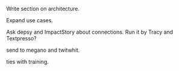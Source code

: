 Write section on architecture.

Expand use cases.

Ask depsy and ImpactStory about connections. Run it by Tracy and Textpresso?

send to megano and twitwhit.

ties with training.
